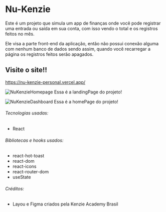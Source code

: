 # Nu-Kenzie

Este é um projeto que simula um app de finanças onde você pode registrar uma entrada ou saída em sua conta, com isso vendo o total e os registros feitos no mês.

Ele visa a parte front-end da aplicação, então não possui conexão alguma com nenhum banco de dados sendo assim, quando você recarregar a página os registros feitos
serão apagados.

## Visite o site!!
https://nu-kenzie-personal.vercel.app/

![NuKenzieHomepage](https://user-images.githubusercontent.com/103132427/186161057-cf9c4d99-49e9-4a2d-89a8-89282de50369.png)
Essa é a landingPage do projeto!

![NuKenzieDashboard](https://user-images.githubusercontent.com/103132427/186161410-286328c2-7b9e-4e7f-94f3-79c225f62e2d.png)
Essa é a homePage do projeto!

###### Tecnologias usadas:
- React

###### Bibliotecas e hooks usados:
- react-hot-toast
- react-dom
- react-icons
- react-router-dom
- useState

###### Créditos:
- Layou e Figma criados pela Kenzie Academy Brasil
